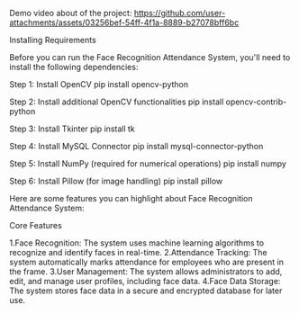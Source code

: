Demo video about of the project: https://github.com/user-attachments/assets/03256bef-54ff-4f1a-8889-b27078bff6bc

Installing Requirements

Before you can run the Face Recognition Attendance System, you'll need to install the following dependencies:

Step 1: Install OpenCV
	pip install opencv-python

Step 2: Install additional OpenCV functionalities
	pip install opencv-contrib-python

Step 3: Install Tkinter	
	pip install tk

Step 4: Install MySQL Connector
	pip install mysql-connector-python

Step 5: Install NumPy (required for numerical operations)
	pip install numpy

Step 6: Install Pillow (for image handling)
	pip install pillow

Here are some features you can highlight about Face Recognition Attendance System:

Core Features

1.Face Recognition: The system uses machine learning algorithms to recognize and identify faces in real-time.
2.Attendance Tracking: The system automatically marks attendance for employees who are present in the frame.
3.User Management: The system allows administrators to add, edit, and manage user profiles, including face data.
4.Face Data Storage: The system stores face data in a secure and encrypted database for later use.


